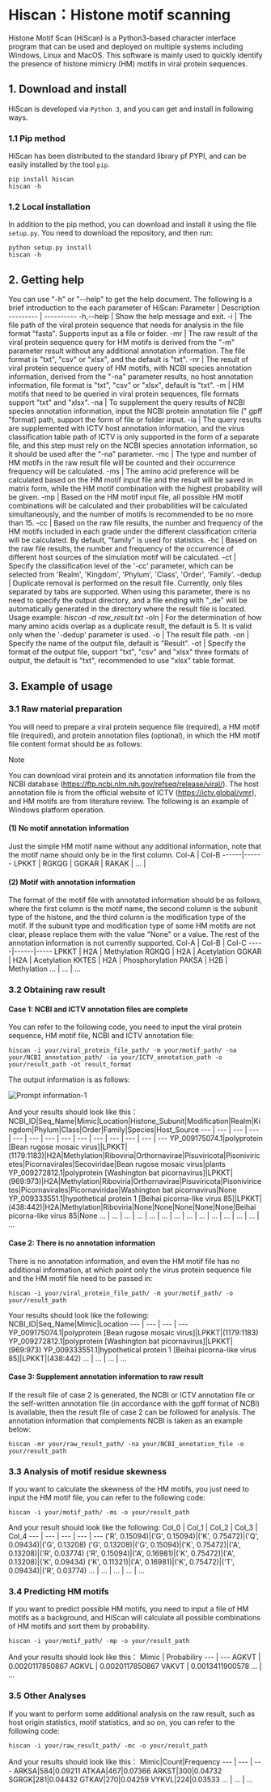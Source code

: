 # Hiscan：Histone motif scanning
Histone Motif Scan (HiScan) is a Python3-based character interface program that can be used and deployed on multiple systems including Windows, Linux and MacOS. This software is mainly used to quickly identify the presence of histone mimicry (HM) motifs in viral protein sequences.
## 1. Download and install
HiScan is developed via `Python 3`, and you can get and install in following ways.
### 1.1 Pip method
HiScan has been distributed to the standard library pf PYPI, and can be easily installed by the tool `pip`.
```
pip install hiscan
hiscan -h
```
### 1.2 Local installation
In addition to the pip method, you can download and install it using the file `setup.py`.
You need to download the repository, and then run:
```
python setup.py install
hiscan -h
```
## 2. Getting help
You can use "-h" or "--help" to get the help document. The following is a brief introduction to the each parameter of HiScan:
Parameter | Description
--------- | ----------
-h,--help | Show the help message and exit.
-i | The file path of the viral protein sequence that needs for analysis in the file format "fasta". Supports input as a file or folder.
-mr | The raw result of the viral protein sequence query for HM motifs is derived from the "-m" parameter result without any additional annotation information. The file format is "txt", "csv" or "xlsx", and the default is "txt".
-nr | The result of viral protein sequence query of HM motifs, with NCBI species annotation information, derived from the "-na" parameter results, no host annotation information, file format is "txt", "csv" or "xlsx", default is "txt".
-m | HM motifs that need to be queried in viral protein sequences, file formats support "txt" and "xlsx".
-na | To supplement the query results of NCBI species annotation information, input the NCBI protein annotation file (" gpff "format) path, support the form of file or folder input.
-ia | The query results are supplemented with ICTV host annotation information, and the virus classification table path of ICTV is only supported in the form of a separate file, and this step must rely on the NCBI species annotation information, so it should be used after the "-na" parameter.
-mc | The type and number of HM motifs in the raw result file will be counted and their occurrence frequency will be calculated.
-ms | The amino acid preference will be calculated based on the HM motif input file and the result will be saved in matrix form, while the HM motif combination with the highest probability will be given.
-mp | Based on the HM motif input file, all possible HM motif combinations will be calculated and their probabilities will be calculated simultaneously, and the number of motifs is recommended to be no more than 15.
-cc | Based on the raw file results, the number and frequency of the HM motifs included in each grade under the different classification criteria will be calculated. By default, "family" is used for statistics.
-hc | Based on the raw file results, the number and frequency of the occurrence of different host sources of the simulation motif will be calculated.
-ct | Specify the classification level of the '-cc' parameter, which can be selected from 'Realm', 'Kingdom', 'Phylum', 'Class', 'Order', 'Family'.
-dedup | Duplicate removal is performed on the result file. Currently, only files separated by tabs are supported. When using this parameter, there is no need to specify the output directory, and a file ending with "_de" will be automatically generated in the directory where the result file is located. Usage example: *hiscan -d raw_result.txt* 
-oln | For the determination of how many amino acids overlap as a duplicate result, the default is 5. It is valid only when the '-dedup' parameter is used. 
-o | The result file path.
-on | Specify the name of the output file, default is "Result".
-ot | Specify the format of the output file, support "txt", "csv" and "xlsx" three formats of output, the default is "txt", recommended to use "xlsx" table format.
## 3. Example of usage
### 3.1 Raw material preparation
You will need to prepare a viral protein sequence file (required), a HM motif file (required), and protein annotation files (optional), in which the HM motif file content format should be as follows:
>[!NOTE]
>You can download viral protein and its annotation information file from the NCBI database (https://ftp.ncbi.nlm.nih.gov/refseq/release/viral/). The host annotation file is from the official website of ICTV (https://ictv.global/vmr), and HM motifs are from literature review. The following is an example of Windows platform operation.

#### (1) No motif annotation information
Just the simple HM motif name without any additional information, note that the motif name should only be in the first column.
Col-A | Col-B
------|------
LPKKT |
RGKQG |
GGKAR |
RAKAK |
... | 

#### (2) Motif with annotation information
The format of the motif file with annotated information should be as follows, where the first column is the motif name, the second column is the subunit type of the histone, and the third column is the modification type of the motif. If the subunit type and modification type of some HM motifs are not clear, please replace them with the value "None" or a value. The rest of the annotation information is not currently supported.
Col-A | Col-B | Col-C
-----|------|-----
LPKKT | H2A | Methylation
RGKQG | H2A | Acetylation
GGKAR | H2A | Acetylation
KKTES | H2A | Phosphorylation
PAKSA | H2B | Methylation
... | ... | ...

### 3.2 Obtaining raw result
#### Case 1: NCBI and ICTV annotation files are complete
You can refer to the following code, you need to input the viral protein sequence, HM motif file, NCBI and ICTV annotation file:
```
hiscan -i your/viral_protein_file_path/ -m your/motif_path/ -na your/NCBI_annotation_path/ -ia your/ICTV_annotation_path -o your/result_path -ot result_format
```
The output information is as follows:

![Prompt information-1](images/4.png)

And your results should look like this：
NCBI_ID|Seq_Name|Mimic|Location|Histone_Subunit|Modification|Realm|Kingdom|Phylum|Class|Order|Family|Species|Host_Source
--- | --- | --- | --- | --- | --- | --- | --- | --- | --- | --- | --- | --- | ---
YP_009175074.1|polyprotein [Bean rugose mosaic virus]|LPKKT|(1179:1183)|H2A|Methylation|Riboviria|Orthornavirae|Pisuviricota|Pisoniviricetes|Picornavirales|Secoviridae|Bean rugose mosaic virus|plants
YP_009272812.1|polyprotein [Washington bat picornavirus]|LPKKT|(969:973)|H2A|Methylation|Riboviria|Orthornavirae|Pisuviricota|Pisoniviricetes|Picornavirales|Picornaviridae|Washington bat picornavirus|None
YP_009333551.1|hypothetical protein 1 [Beihai picorna-like virus 85]|LPKKT|(438:442)|H2A|Methylation|Riboviria|None|None|None|None|None|Beihai picorna-like virus 85|None
... | ... | ... | ... | ... | ... | ... | ... | ... | ... | ... | ... | ... | ...

#### Case 2: There is no annotation information
There is no annotation information, and even the HM motif file has no additional information, at which point only the virus protein sequence file and the HM motif file need to be passed in:
```
hiscan -i your/viral_protein_file_path/ -m your/motif_path/ -o your/result_path
```
Your results should look like the following:
NCBI_ID|Seq_Name|Mimic|Location
--- | --- | --- | ---
YP_009175074.1|polyprotein [Bean rugose mosaic virus]|LPKKT|(1179:1183)
YP_009272812.1|polyprotein [Washington bat picornavirus]|LPKKT|(969:973)
YP_009333551.1|hypothetical protein 1 [Beihai picorna-like virus 85]|LPKKT|(438:442)
... | ... | ... | ...

#### Case 3: Supplement annotation information to raw result
If the result file of case 2 is generated, the NCBI or ICTV annotation file or the self-written annotation file (in accordance with the gpff format of NCBI) is available, then the result file of case 2 can be followed for analysis.
The annotation information that complements NCBI is taken as an example below:
```
hiscan -mr your/raw_result_path/ -na your/NCBI_annotation_file -o your/result_path
```
### 3.3 Analysis of motif residue skewness
If you want to calculate the skewness of the HM motifs, you just need to input the HM motif file, you can refer to the following code:
```
hiscan -i your/motif_path/ -ms -o your/result_path
```
And your result should look like the following:
Col_0 | Col_1 | Col_2 | Col_3 | Col_4
--- | --- | --- | --- | ---
('R', 0.15094)|('G', 0.15094)|('K', 0.75472)|('Q', 0.09434)|('G', 0.13208)
('G', 0.13208)|('G', 0.15094)|('K', 0.75472)|('A', 0.13208)|('R', 0.03774)
('R', 0.15094)|('A', 0.16981)|('K', 0.75472)|('A', 0.13208)|('K', 0.09434)
('K', 0.11321)|('A', 0.16981)|('K', 0.75472)|('T', 0.09434)|('R', 0.03774)
... | ... | ... | ... | ...

### 3.4 Predicting HM motifs
If you want to predict possible HM motifs, you need to input a file of HM motifs as a background, and HiScan will calculate all possible combinations of HM motifs and sort them by probability.
```
hiscan -i your/motif_path/ -mp -o your/result_path
```
And your results should look like this：
Mimic | Probabiliry
--- | ---
AGKVT | 0.0020117850867
AGKVL | 0.0020117850867
VAKVT | 0.0013411900578
... | ...

### 3.5 Other Analyses
If you want to perform some additional analysis on the raw result, such as host origin statistics, motif statistics, and so on, you can refer to the following code:
```
hiscan -i your/raw_result_path/ -mc -o your/result_path
```
And your results should look like this：
Mimic|Count|Frequency
--- | --- | ---
ARKSA|584|0.09211
ATKAA|467|0.07366
ARKST|300|0.04732
SGRGK|281|0.04432
GTKAV|270|0.04259
VYKVL|224|0.03533
... | ... | ...
